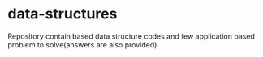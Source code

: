# data-structures
Repository contain based data structure codes and few application based problem to solve(answers are also provided)
